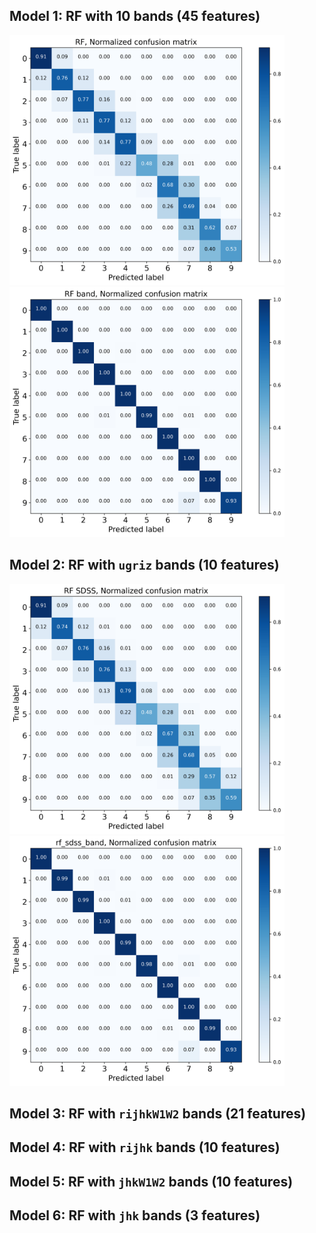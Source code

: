 ## Model 1: RF with 10 bands (45 features)
<img src="./exact/model1_rf_cfmatrix_normalized.png" width="440" height="400"> <img src="./plus_error/RF band_cfmatrix_normalized.png" width="440" height="400">

## Model 2: RF with `ugriz` bands (10 features)
<img src="./exact/RF SDSS_cfmatrix_normalized.png" width="440" height="400"> <img src="./plus_error/rf_sdss_band_cfmatrix_normalized.png" width="440" height="400">

## Model 3: RF with `rijhkW1W2` bands (21 features)

## Model 4: RF with `rijhk` bands (10 features)

## Model 5: RF with `jhkW1W2` bands (10 features)

## Model 6: RF with `jhk` bands (3 features)
